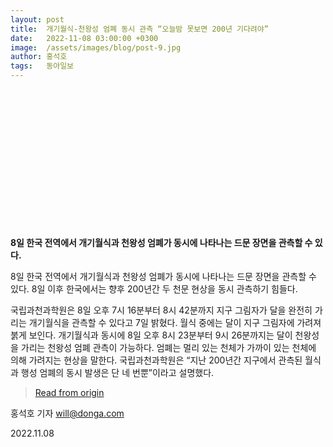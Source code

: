 ```yaml
---
layout: post
title:  개기월식-천왕성 엄폐 동시 관측 “오늘밤 못보면 200년 기다려야”
date:   2022-11-08 03:00:00 +0300
image:  /assets/images/blog/post-9.jpg
author: 홍석호 
tags:   동아일보
---
```

<br><br><br><br><br><br><br><br><br><br><br><br><br>

**8일 한국 전역에서 개기월식과 천왕성 엄폐가 동시에 나타나는 드문 장면을 관측할 수 있다.**

8일 한국 전역에서 개기월식과 천왕성 엄폐가 동시에 나타나는 드문 장면을 관측할 수 있다. 8일 이후 한국에서는 향후 200년간 두 천문 현상을 동시 관측하기 힘들다.

국립과천과학원은 8일 오후 7시 16분부터 8시 42분까지 지구 그림자가 달을 완전히 가리는 개기월식을 관측할 수 있다고 7일 밝혔다. 월식 중에는 달이 지구 그림자에 가려져 붉게 보인다. 개기월식과 동시에 8일 오후 8시 23분부터 9시 26분까지는 달이 천왕성을 가리는 천왕성 엄폐 관측이 가능하다. 엄폐는 멀리 있는 천체가 가까이 있는 천체에 의해 가려지는 현상을 말한다. 국립과천과학원은 “지난 200년간 지구에서 관측된 월식과 행성 엄폐의 동시 발생은 단 네 번뿐”이라고 설명했다.



> <a href="https://www.donga.com/news/It/article/all/20221108/116364841/1">Read from origin </a>

홍석호 기자 will@donga.com

2022.11.08